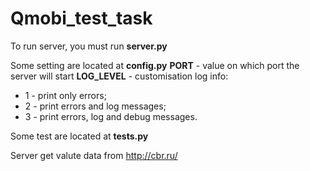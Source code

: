 # Qmobi_test_task

To run server, you must run **server.py**

Some setting are located at **config.py**
**PORT** - value on which port the server will start
**LOG_LEVEL** - customisation log info: 
* 1 - print only errors; 
* 2 - print errors and log messages; 
* 3 - print errors, log and debug messages. 

Some test are located at **tests.py**

Server get valute data from <http://cbr.ru/>
